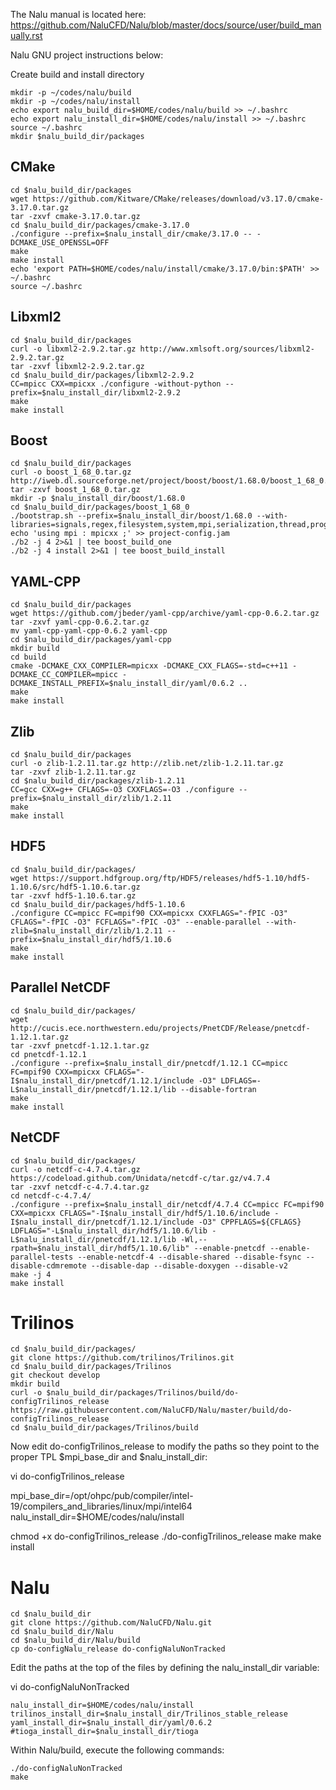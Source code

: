 The Nalu manual is located here:
https://github.com/NaluCFD/Nalu/blob/master/docs/source/user/build_manually.rst

Nalu GNU project instructions below:

Create build and install directory

```
mkdir -p ~/codes/nalu/build
mkdir -p ~/codes/nalu/install
echo export nalu_build_dir=$HOME/codes/nalu/build >> ~/.bashrc
echo export nalu_install_dir=$HOME/codes/nalu/install >> ~/.bashrc
source ~/.bashrc
mkdir $nalu_build_dir/packages

```

## CMake

```
cd $nalu_build_dir/packages
wget https://github.com/Kitware/CMake/releases/download/v3.17.0/cmake-3.17.0.tar.gz
tar -zxvf cmake-3.17.0.tar.gz
cd $nalu_build_dir/packages/cmake-3.17.0
./configure --prefix=$nalu_install_dir/cmake/3.17.0 -- -DCMAKE_USE_OPENSSL=OFF
make
make install
echo 'export PATH=$HOME/codes/nalu/install/cmake/3.17.0/bin:$PATH' >> ~/.bashrc
source ~/.bashrc
```

## Libxml2

```
cd $nalu_build_dir/packages
curl -o libxml2-2.9.2.tar.gz http://www.xmlsoft.org/sources/libxml2-2.9.2.tar.gz
tar -zxvf libxml2-2.9.2.tar.gz
cd $nalu_build_dir/packages/libxml2-2.9.2
CC=mpicc CXX=mpicxx ./configure -without-python --prefix=$nalu_install_dir/libxml2-2.9.2
make
make install
```

## Boost

```
cd $nalu_build_dir/packages
curl -o boost_1_68_0.tar.gz http://iweb.dl.sourceforge.net/project/boost/boost/1.68.0/boost_1_68_0.tar.gz
tar -zxvf boost_1_68_0.tar.gz
mkdir -p $nalu_install_dir/boost/1.68.0
cd $nalu_build_dir/packages/boost_1_68_0
./bootstrap.sh --prefix=$nalu_install_dir/boost/1.68.0 --with-libraries=signals,regex,filesystem,system,mpi,serialization,thread,program_options,exception
echo 'using mpi : mpicxx ;' >> project-config.jam
./b2 -j 4 2>&1 | tee boost_build_one
./b2 -j 4 install 2>&1 | tee boost_build_install
```

## YAML-CPP

```
cd $nalu_build_dir/packages
wget https://github.com/jbeder/yaml-cpp/archive/yaml-cpp-0.6.2.tar.gz
tar -zxvf yaml-cpp-0.6.2.tar.gz
mv yaml-cpp-yaml-cpp-0.6.2 yaml-cpp
cd $nalu_build_dir/packages/yaml-cpp
mkdir build
cd build
cmake -DCMAKE_CXX_COMPILER=mpicxx -DCMAKE_CXX_FLAGS=-std=c++11 -DCMAKE_CC_COMPILER=mpicc -DCMAKE_INSTALL_PREFIX=$nalu_install_dir/yaml/0.6.2 ..
make
make install
```

## Zlib

```
cd $nalu_build_dir/packages
curl -o zlib-1.2.11.tar.gz http://zlib.net/zlib-1.2.11.tar.gz
tar -zxvf zlib-1.2.11.tar.gz
cd $nalu_build_dir/packages/zlib-1.2.11
CC=gcc CXX=g++ CFLAGS=-O3 CXXFLAGS=-O3 ./configure --prefix=$nalu_install_dir/zlib/1.2.11
make
make install
```

## HDF5

```
cd $nalu_build_dir/packages/
wget https://support.hdfgroup.org/ftp/HDF5/releases/hdf5-1.10/hdf5-1.10.6/src/hdf5-1.10.6.tar.gz
tar -zxvf hdf5-1.10.6.tar.gz
cd $nalu_build_dir/packages/hdf5-1.10.6
./configure CC=mpicc FC=mpif90 CXX=mpicxx CXXFLAGS="-fPIC -O3" CFLAGS="-fPIC -O3" FCFLAGS="-fPIC -O3" --enable-parallel --with-zlib=$nalu_install_dir/zlib/1.2.11 --prefix=$nalu_install_dir/hdf5/1.10.6
make
make install
```

## Parallel NetCDF
```
cd $nalu_build_dir/packages/
wget http://cucis.ece.northwestern.edu/projects/PnetCDF/Release/pnetcdf-1.12.1.tar.gz
tar -zxvf pnetcdf-1.12.1.tar.gz
cd pnetcdf-1.12.1
./configure --prefix=$nalu_install_dir/pnetcdf/1.12.1 CC=mpicc FC=mpif90 CXX=mpicxx CFLAGS="-I$nalu_install_dir/pnetcdf/1.12.1/include -O3" LDFLAGS=-L$nalu_install_dir/pnetcdf/1.12.1/lib --disable-fortran
make
make install
```

## NetCDF
```
cd $nalu_build_dir/packages/
curl -o netcdf-c-4.7.4.tar.gz https://codeload.github.com/Unidata/netcdf-c/tar.gz/v4.7.4
tar -zxvf netcdf-c-4.7.4.tar.gz
cd netcdf-c-4.7.4/
./configure --prefix=$nalu_install_dir/netcdf/4.7.4 CC=mpicc FC=mpif90 CXX=mpicxx CFLAGS="-I$nalu_install_dir/hdf5/1.10.6/include -I$nalu_install_dir/pnetcdf/1.12.1/include -O3" CPPFLAGS=${CFLAGS} LDFLAGS="-L$nalu_install_dir/hdf5/1.10.6/lib -L$nalu_install_dir/pnetcdf/1.12.1/lib -Wl,--rpath=$nalu_install_dir/hdf5/1.10.6/lib" --enable-pnetcdf --enable-parallel-tests --enable-netcdf-4 --disable-shared --disable-fsync --disable-cdmremote --disable-dap --disable-doxygen --disable-v2
make -j 4
make install
```

# Trilinos
```
cd $nalu_build_dir/packages/
git clone https://github.com/trilinos/Trilinos.git
cd $nalu_build_dir/packages/Trilinos
git checkout develop
mkdir build
curl -o $nalu_build_dir/packages/Trilinos/build/do-configTrilinos_release https://raw.githubusercontent.com/NaluCFD/Nalu/master/build/do-configTrilinos_release
cd $nalu_build_dir/packages/Trilinos/build
```
Now edit do-configTrilinos_release to modify the paths so they point to the proper TPL $mpi_base_dir and $nalu_install_dir:

vi do-configTrilinos_release

mpi_base_dir=/opt/ohpc/pub/compiler/intel-19/compilers_and_libraries/linux/mpi/intel64
nalu_install_dir=$HOME/codes/nalu/install

chmod +x do-configTrilinos_release
./do-configTrilinos_release
make
make install

# Nalu
```
cd $nalu_build_dir
git clone https://github.com/NaluCFD/Nalu.git
cd $nalu_build_dir/Nalu
cd $nalu_build_dir/Nalu/build
cp do-configNalu_release do-configNaluNonTracked
```

Edit the paths at the top of the files by defining the nalu_install_dir variable:

vi do-configNaluNonTracked
```
nalu_install_dir=$HOME/codes/nalu/install
trilinos_install_dir=$nalu_install_dir/Trilinos_stable_release
yaml_install_dir=$nalu_install_dir/yaml/0.6.2
#tioga_install_dir=$nalu_install_dir/tioga
```

Within Nalu/build, execute the following commands:
```
./do-configNaluNonTracked
make
```
